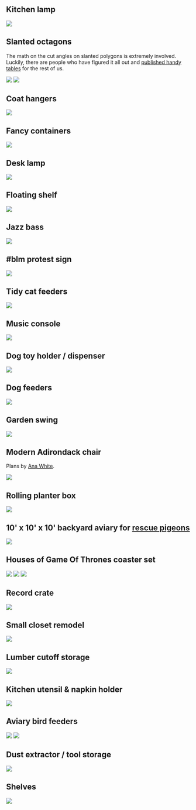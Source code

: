 
## Kitchen lamp

![](pics/2EB3A6F3-F116-4FBD-9EA2-B900613F2894.png)


## Slanted octagons

The math on the cut angles on slanted polygons is extremely involved. Luckily,
there are people who have figured it all out and [published handy
tables](https://woodgears.ca/miter/) for the rest of us.

![](pics/IMG_0090.png)
![](pics/IMG_0237.png)


## Coat hangers

![](pics/IMG_0134.png)


## Fancy containers

![](pics/IMG_0152.png)


## Desk lamp

![](pics/IMG_7900.png)


## Floating shelf

![](pics/IMG_0168.png)


## Jazz bass

![](pics/IMG_6428.png)


## #blm protest sign

![](pics/IMG_0274.png)


## Tidy cat feeders

![](pics/IMG_0361.png)


## Music console

![](pics/IMG_0377.png)


## Dog toy holder / dispenser

![](pics/IMG_4593.png)


## Dog feeders

![](pics/IMG_4725.png)


## Garden swing

![](pics/IMG_0465.png)


## Modern Adirondack chair

Plans by [Ana White](https://www.ana-white.com/woodworking-projects/2x4-modern-adirondack-chair).

![](pics/IMG_0544.png)


## Rolling planter box

![](pics/IMG_0634.png)


## 10' x 10' x 10' backyard aviary for [rescue pigeons](https://pigeonrescue.org)

![](pics/IMG_1937.png)


## Houses of Game Of Thrones coaster set

![](pics/IMG_3623.png)
![](pics/IMG_3631.png)
![](pics/IMG_3621.png)


## Record crate

![](pics/IMG_6185.png)


## Small closet remodel

![](pics/IMG_0075.png)


## Lumber cutoff storage

![](pics/IMG_0514.png)


## Kitchen utensil & napkin holder

![](pics/IMG_0457.png)


## Aviary bird feeders

![](pics/IMG_1652.png)
![](pics/IMG_1913.png)


## Dust extractor / tool storage

![](pics/IMG_0330.png)


## Shelves

![](pics/49E2081E-DD85-4944-B4BF-207422F42874.png)

